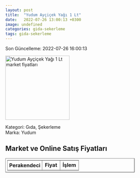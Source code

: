 ```yaml
---
layout: post
title:  "Yudum Ayçiçek Yağı 1 Lt"
date:   2022-07-26 13:00:13 +0300
image: undefined
categories: gida-sekerleme
tags: gida-sekerleme
---
```


Son Güncelleme: 2022-07-26 16:00:13

<img src="undefined" width="200" alt="Yudum Ayçiçek Yağı 1 Lt market fiyatları" />

Kategori: Gıda, Şekerleme
<br />
Marka: Yudum

<h2>Market ve Online Satış Fiyatları</h2>

<table border="1" style="padding: 5px;width:80%;">
  <tr>
    <td style="padding: 5px;"><strong>Perakendeci</strong></td>
    <td><strong>Fiyat</strong></td>
    <td><strong>İşlem</strong></td>
  </tr>
  
</table>
